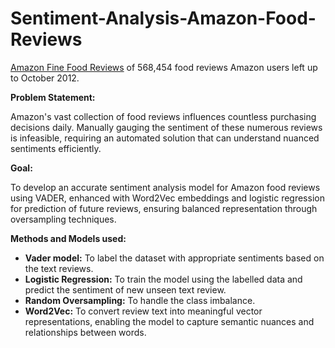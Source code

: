# Sentiment-Analysis-Amazon-Food-Reviews

[Amazon Fine Food Reviews](https://www.kaggle.com/datasets/snap/amazon-fine-food-reviews) of 568,454 food reviews Amazon users left up to October 2012.

**Problem Statement:**

Amazon's vast collection of food reviews influences countless purchasing decisions daily. Manually gauging the sentiment of these numerous reviews is infeasible, requiring an automated solution that can understand nuanced sentiments efficiently.

**Goal:**

To develop an accurate sentiment analysis model for Amazon food reviews using VADER, enhanced with Word2Vec embeddings and logistic regression for prediction of future reviews, ensuring balanced representation through oversampling techniques.

**Methods and Models used:**

- **Vader model:** To label the dataset with appropriate sentiments based on the text reviews.
- **Logistic Regression:** To train the model using the labelled data and predict the sentiment of new unseen text review.
- **Random Oversampling:** To handle the class imbalance.
- **Word2Vec:** To convert review text into meaningful vector representations, enabling the model to capture semantic nuances and relationships between words.

